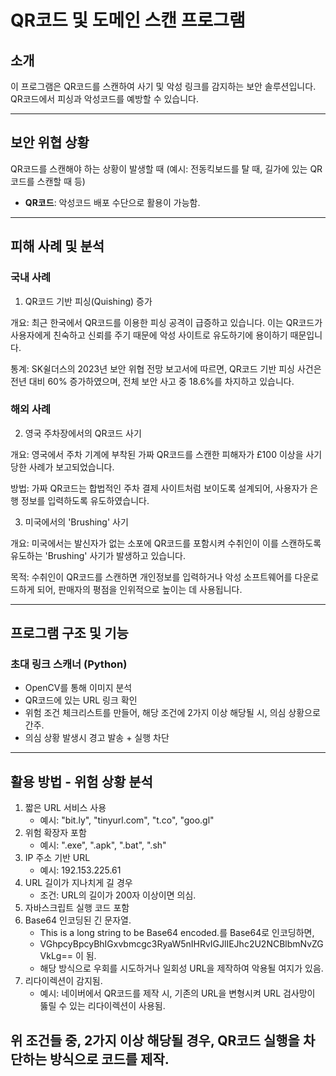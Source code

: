 # QR코드 및 도메인 스캔 프로그램

## 소개
이 프로그램은 QR코드를 스캔하여 사기 및 악성 링크를 감지하는 보안 솔루션입니다.  
QR코드에서 피싱과 악성코드를 예방할 수 있습니다.

---

## 보안 위협 상황
QR코드를 스캔해야 하는 상황이 발생할 때
(예시: 전동킥보드를 탈 때, 길가에 있는 QR코드를 스캔할 때 등)

- **QR코드**: 악성코드 배포 수단으로 활용이 가능함.

---

## 피해 사례 및 분석

### 국내 사례
1. QR코드 기반 피싱(Quishing) 증가

개요: 최근 한국에서 QR코드를 이용한 피싱 공격이 급증하고 있습니다. 
이는 QR코드가 사용자에게 친숙하고 신뢰를 주기 때문에 악성 사이트로 유도하기에 용이하기 때문입니다.

통계: SK쉴더스의 2023년 보안 위협 전망 보고서에 따르면, QR코드 기반 피싱 사건은 전년 대비 60% 증가하였으며, 
전체 보안 사고 중 18.6%를 차지하고 있습니다.

### 해외 사례
2. 영국 주차장에서의 QR코드 사기

개요: 영국에서 주차 기계에 부착된 가짜 QR코드를 스캔한 피해자가 £100 이상을 사기당한 사례가 보고되었습니다.

방법: 가짜 QR코드는 합법적인 주차 결제 사이트처럼 보이도록 설계되어, 
사용자가 은행 정보를 입력하도록 유도하였습니다.

3. 미국에서의 'Brushing' 사기

개요: 미국에서는 발신자가 없는 소포에 QR코드를 포함시켜 수취인이 이를 스캔하도록 유도하는
'Brushing' 사기가 발생하고 있습니다.

목적: 수취인이 QR코드를 스캔하면 개인정보를 입력하거나 악성 소프트웨어를 다운로드하게 되어,
판매자의 평점을 인위적으로 높이는 데 사용됩니다.

---

## 프로그램 구조 및 기능

### 초대 링크 스캐너 (Python)
- OpenCV를 통해 이미지 분석
- QR코드에 있는 URL 링크 확인
- 위험 조건 체크리스트를 만들어, 해당 조건에 2가지 이상 해당될 시, 의심 상황으로 간주.  
- 의심 상황 발생시 경고 발송 + 실행 차단


---

## 활용 방법 - 위험 상황 분석
1. 짧은 URL 서비스 사용
   - 예시: "bit.ly", "tinyurl.com", "t.co", "goo.gl"
2. 위험 확장자 포함
   - 예시: ".exe", ".apk", ".bat", ".sh"
3. IP 주소 기반 URL
   - 예시: 192.153.225.61 
4. URL 길이가 지나치게 길 경우
   - 조건: URL의 길이가 200자 이상이면 의심.
5. 자바스크립트 실행 코드 포함
6. Base64 인코딩된 긴 문자열.
   - This is a long string to be Base64 encoded.를 Base64로 인코딩하면,
   - VGhpcyBpcyBhIGxvbmcgc3RyaW5nIHRvIGJlIEJhc2U2NCBlbmNvZGVkLg== 이 됨. 
   -  해당 방식으로 우회를 시도하거나 일회성 URL을 제작하여 악용될 여지가 있음.
7. 리다이렉션이 감지됨.
   - 예시: 네이버에서 QR코드를 제작 시, 기존의 URL을 변형시켜 URL 검사망이 뚫릴 수 있는 리다이렉션이 사용됨.

위 조건들 중, 2가지 이상 해당될 경우, QR코드 실행을 차단하는 방식으로 코드를 제작.
---